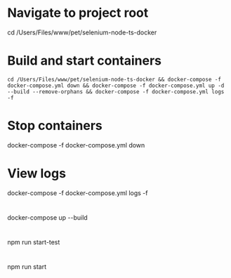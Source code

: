 # Navigate to project root
cd /Users/Files/www/pet/selenium-node-ts-docker

# Build and start containers
```
cd /Users/Files/www/pet/selenium-node-ts-docker && docker-compose -f docker-compose.yml down && docker-compose -f docker-compose.yml up -d --build --remove-orphans && docker-compose -f docker-compose.yml logs -f
```

# Stop containers
docker-compose -f docker-compose.yml down

# View logs
docker-compose -f docker-compose.yml logs -f

#
docker-compose up --build

#
npm run start-test

#
npm run start
